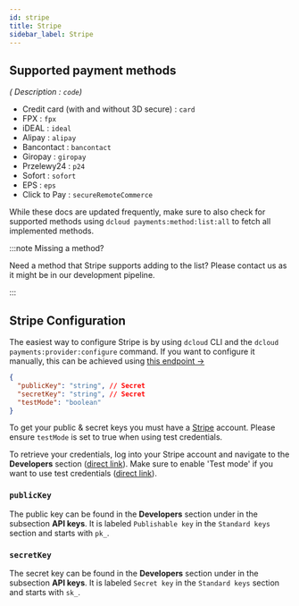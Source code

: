 ```yaml
---
id: stripe
title: Stripe
sidebar_label: Stripe
---
```


## Supported payment methods

*( Description : `code`)*

- Credit card (with and without 3D secure) : `card`
- FPX : `fpx`
- iDEAL : `ideal`
- Alipay : `alipay`
- Bancontact : `bancontact`
- Giropay : `giropay`
- Przelewy24 : `p24`
- Sofort : `sofort`
- EPS : `eps`
- Click to Pay : `secureRemoteCommerce`

While these docs are updated frequently, make sure to also check for supported methods using `dcloud payments:method:list:all` to fetch all implemented methods.

:::note Missing a method?

Need a method that Stripe supports adding to the list? Please contact us as it might be in our development pipeline.

:::

## Stripe Configuration

The easiest way to configure Stripe is by using `dcloud` CLI and the `dcloud payments:provider:configure` command. If you want to configure it manually, this can be achieved using [this endpoint →](https://dpsg.deity.cloud/#/Management/EnvironmentPaymentProviderController_stripe_create)


```json
{
  "publicKey": "string", // Secret
  "secretKey": "string", // Secret
  "testMode": "boolean"
}
```

To get your public &amp; secret keys you must have a [Stripe](https://dashboard.stripe.com/dashboard) account.  Please ensure `testMode` is set to true when using test credentials.

To retrieve your credentials, log into your Stripe account and navigate to the **Developers** section ([direct link](https://dashboard.stripe.com/apikeys)). Make sure to enable 'Test mode' if you want to use test credentials ([direct link](https://dashboard.stripe.com/test/apikeys)).


### `publicKey`

The public key can be found in the **Developers** section under in the subsection **API keys**. It is labeled `Publishable key` in the `Standard keys` section and starts with `pk_`.

### `secretKey`

The secret key can be found in the **Developers** section under in the subsection **API keys**. It is labeled `Secret key` in the `Standard keys` section and 
starts with `sk_`.